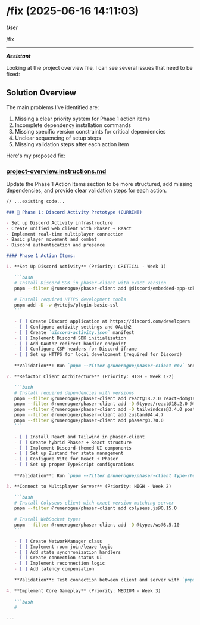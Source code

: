 <!-- Generated by SpecStory -->

# /fix  (2025-06-16 14:11:03)

_**User**_

/fix 

---

_**Assistant**_

Looking at the project overview file, I can see several issues that need to be fixed:

## Solution Overview

The main problems I've identified are:
1. Missing a clear priority system for Phase 1 action items
2. Incomplete dependency installation commands
3. Missing specific version constraints for critical dependencies
4. Unclear sequencing of setup steps
5. Missing validation steps after each action item

Here's my proposed fix:

### [project-overview.instructions.md](file:///c%3A/Users/aggis/GitHub/runerogue/.github/instructions/project-overview.instructions.md)

Update the Phase 1 Action Items section to be more structured, add missing dependencies, and provide clear validation steps for each action.

````markdown
// ...existing code...

### 🎯 Phase 1: Discord Activity Prototype (CURRENT)

- Set up Discord Activity infrastructure
- Create unified web client with Phaser + React
- Implement real-time multiplayer connection
- Basic player movement and combat
- Discord authentication and presence

#### Phase 1 Action Items:

1. **Set Up Discord Activity** (Priority: CRITICAL - Week 1)

   ```bash
   # Install Discord SDK in phaser-client with exact version
   pnpm --filter @runerogue/phaser-client add @discord/embedded-app-sdk@0.0.12
   
   # Install required HTTPS development tools
   pnpm add -D -w @vitejs/plugin-basic-ssl
   ```

   - [ ] Create Discord application at https://discord.com/developers
   - [ ] Configure activity settings and OAuth2
   - [ ] Create `discord-activity.json` manifest
   - [ ] Implement Discord SDK initialization
   - [ ] Add OAuth2 redirect handler endpoint
   - [ ] Configure CSP headers for Discord iframe
   - [ ] Set up HTTPS for local development (required for Discord)
   
   **Validation**: Run `pnpm --filter @runerogue/phaser-client dev` and verify HTTPS certificate is loaded

2. **Refactor Client Architecture** (Priority: HIGH - Week 1-2)

   ```bash
   # Install required dependencies with versions
   pnpm --filter @runerogue/phaser-client add react@18.2.0 react-dom@18.2.0
   pnpm --filter @runerogue/phaser-client add -D @types/react@18.2.0 @types/react-dom@18.2.0
   pnpm --filter @runerogue/phaser-client add -D tailwindcss@3.4.0 postcss@8.4.33 autoprefixer@10.4.17 @vitejs/plugin-react@4.2.1
   pnpm --filter @runerogue/phaser-client add zustand@4.4.7
   pnpm --filter @runerogue/phaser-client add phaser@3.70.0
   ```

   - [ ] Install React and Tailwind in phaser-client
   - [ ] Create hybrid Phaser + React structure
   - [ ] Implement Discord-themed UI components
   - [ ] Set up Zustand for state management
   - [ ] Configure Vite for React + Phaser
   - [ ] Set up proper TypeScript configurations
   
   **Validation**: Run `pnpm --filter @runerogue/phaser-client type-check` with no errors

3. **Connect to Multiplayer Server** (Priority: HIGH - Week 2)

   ```bash
   # Install Colyseus client with exact version matching server
   pnpm --filter @runerogue/phaser-client add colyseus.js@0.15.0
   
   # Install WebSocket types
   pnpm --filter @runerogue/phaser-client add -D @types/ws@8.5.10
   ```

   - [ ] Create NetworkManager class
   - [ ] Implement room join/leave logic
   - [ ] Add state synchronization handlers
   - [ ] Create connection status UI
   - [ ] Implement reconnection logic
   - [ ] Add latency compensation
   
   **Validation**: Test connection between client and server with `pnpm dev` and check WebSocket connection in Chrome DevTools

4. **Implement Core Gameplay** (Priority: MEDIUM - Week 3)
   
   ```bash
   #

---

